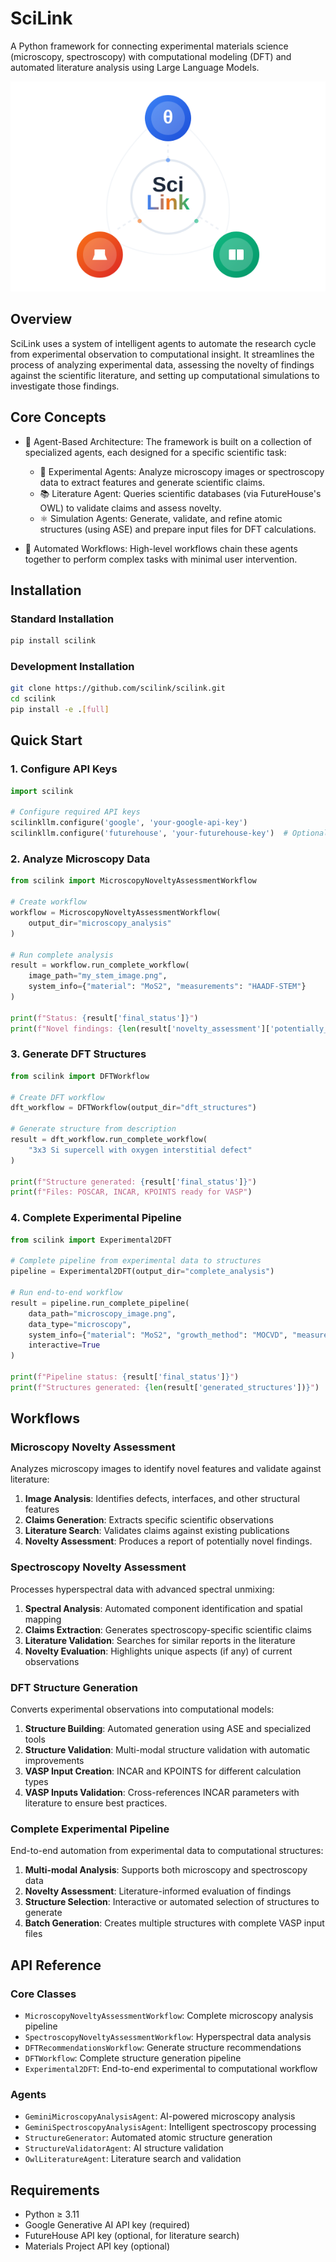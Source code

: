 # SciLink

A Python framework for connecting experimental materials science (microscopy, spectroscopy) with computational modeling (DFT) and automated literature analysis using Large Language Models.

![SciLink Logo](scilink-logo.svg)

## Overview

SciLink uses a system of intelligent agents to automate the research cycle from experimental observation to computational insight. It streamlines the process of analyzing experimental data, assessing the novelty of findings against the scientific literature, and setting up computational simulations to investigate those findings.

## Core Concepts

- 🤖 Agent-Based Architecture: The framework is built on a collection of specialized agents, each designed for a specific scientific task:

   - 🔬 Experimental Agents: Analyze microscopy images or spectroscopy data to extract features and generate scientific claims.
   - 📚 Literature Agent: Queries scientific databases (via FutureHouse's OWL) to validate claims and assess novelty.
   - ⚛️ Simulation Agents: Generate, validate, and refine atomic structures (using ASE) and prepare input files for DFT calculations.

- 🔄 Automated Workflows: High-level workflows chain these agents together to perform complex tasks with minimal user intervention.


## Installation

### Standard Installation
```bash
pip install scilink
```

### Development Installation
```bash
git clone https://github.com/scilink/scilink.git
cd scilink
pip install -e .[full]
```

## Quick Start

### 1. Configure API Keys

```python
import scilink

# Configure required API keys
scilinkllm.configure('google', 'your-google-api-key')
scilinkllm.configure('futurehouse', 'your-futurehouse-key')  # Optional
```

### 2. Analyze Microscopy Data

```python
from scilink import MicroscopyNoveltyAssessmentWorkflow

# Create workflow
workflow = MicroscopyNoveltyAssessmentWorkflow(
    output_dir="microscopy_analysis"
)

# Run complete analysis
result = workflow.run_complete_workflow(
    image_path="my_stem_image.png",
    system_info={"material": "MoS2", "measurements": "HAADF-STEM"}
)

print(f"Status: {result['final_status']}")
print(f"Novel findings: {len(result['novelty_assessment']['potentially_novel'])}")
```

### 3. Generate DFT Structures

```python
from scilink import DFTWorkflow

# Create DFT workflow
dft_workflow = DFTWorkflow(output_dir="dft_structures")

# Generate structure from description
result = dft_workflow.run_complete_workflow(
    "3x3 Si supercell with oxygen interstitial defect"
)

print(f"Structure generated: {result['final_status']}")
print(f"Files: POSCAR, INCAR, KPOINTS ready for VASP")
```

### 4. Complete Experimental Pipeline

```python
from scilink import Experimental2DFT

# Complete pipeline from experimental data to structures
pipeline = Experimental2DFT(output_dir="complete_analysis")

# Run end-to-end workflow
result = pipeline.run_complete_pipeline(
    data_path="microscopy_image.png",
    data_type="microscopy", 
    system_info={"material": "MoS2", "growth_method": "MOCVD", "measurements": "HAADF-STEM"},
    interactive=True
)

print(f"Pipeline status: {result['final_status']}")
print(f"Structures generated: {len(result['generated_structures'])}")
```

## Workflows

### Microscopy Novelty Assessment
Analyzes microscopy images to identify novel features and validate against literature:

1. **Image Analysis**: Identifies defects, interfaces, and other structural features
2. **Claims Generation**: Extracts specific scientific observations
3. **Literature Search**: Validates claims against existing publications
4. **Novelty Assessment**: Produces a report of potentially novel findings.

### Spectroscopy Novelty Assessment  
Processes hyperspectral data with advanced spectral unmixing:

1. **Spectral Analysis**: Automated component identification and spatial mapping
2. **Claims Extraction**: Generates spectroscopy-specific scientific claims
3. **Literature Validation**: Searches for similar reports in the literature
4. **Novelty Evaluation**: Highlights unique aspects (if any) of current observations

### DFT Structure Generation
Converts experimental observations into computational models:

1. **Structure Building**: Automated generation using ASE and specialized tools
2. **Structure Validation**: Multi-modal structure validation with automatic improvements
2. **VASP Input Creation**: INCAR and KPOINTS for different calculation types
3. **VASP Inputs Validation**: Cross-references INCAR parameters with literature to ensure best practices.

### Complete Experimental Pipeline
End-to-end automation from experimental data to computational structures:

1. **Multi-modal Analysis**: Supports both microscopy and spectroscopy data
2. **Novelty Assessment**: Literature-informed evaluation of findings
3. **Structure Selection**: Interactive or automated selection of structures to generate
4. **Batch Generation**: Creates multiple structures with complete VASP input files


## API Reference

### Core Classes

- `MicroscopyNoveltyAssessmentWorkflow`: Complete microscopy analysis pipeline
- `SpectroscopyNoveltyAssessmentWorkflow`: Hyperspectral data analysis
- `DFTRecommendationsWorkflow`: Generate structure recommendations
- `DFTWorkflow`: Complete structure generation pipeline  
- `Experimental2DFT`: End-to-end experimental to computational workflow

### Agents

- `GeminiMicroscopyAnalysisAgent`: AI-powered microscopy analysis
- `GeminiSpectroscopyAnalysisAgent`: Intelligent spectroscopy processing
- `StructureGenerator`: Automated atomic structure generation
- `StructureValidatorAgent`: AI structure validation
- `OwlLiteratureAgent`: Literature search and validation

## Requirements

- Python ≥ 3.11
- Google Generative AI API key (required)
- FutureHouse API key (optional, for literature search)
- Materials Project API key (optional)